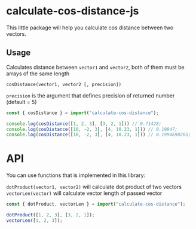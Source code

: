 # calculate-cos-distance-js
This little package will help you calculate cos distance between two vectors.

## Usage
Calculates distance between `vector1` and `vector2`, both of them must be arrays of the same length

`cosDistance(vector1, vector2 [, precision])`

`precision` is the argument that defines precision of returned number (default = 5)

```js
const { cosDistance } = import("calculate-cos-distance");

console.log(cosDistance([1, 2, 3], [3, 2, 1])) // 0.71428;
console.log(cosDistance([10, -2, 3], [4, 10.23, 1])) // 0.19947;
console.log(cosDistance([10, -2, 3], [4, 10.23, 1])) // 0.1994690265;
```

# API
You can use functions that is implemented in lhis library:

`dotProduct(vector1, vector2)` will calculate dot product of two vectors
`vectorLen(vector)` will calculate vector length of passed vector

```js
const { dotProduct, vectorLen } = import("calculate-cos-distance");

dotProduct([1, 2, 3], [3, 2, 1]);
vectorLen([1, 2, 3]);
```

